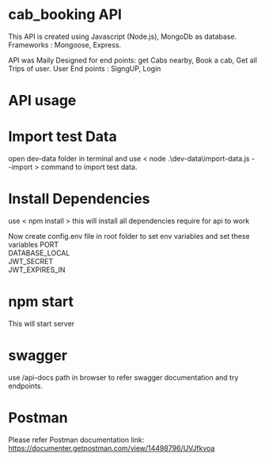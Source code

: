  		
# cab_booking API

This API is created using Javascript (Node.js), MongoDb as database. Frameworks : Mongoose, Express.

API was Maily Designed  for end points: get Cabs nearby, Book a cab, Get all Trips of user.
User End points : SigngUP, Login

# API usage

# Import test Data
open dev-data folder in terminal and use  <  node .\dev-data\import-data.js --import  > command to import test data.


# Install Dependencies
use < npm install > this will install all dependencies require for api to work

Now create config.env file in root folder to set env variables and set these variables
PORT  <br />
DATABASE_LOCAL <br />
JWT_SECRET  <br />
JWT_EXPIRES_IN  <br />

# npm start
This will start server 

# swagger
use /api-docs  path in browser to refer swagger documentation and try endpoints.

# Postman
Please refer Postman documentation link:  https://documenter.getpostman.com/view/14498796/UVJfkvoa

